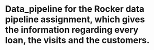 # Data_pipeline for the Rocker data pipeline assignment, which gives the information regarding every loan, the visits and the customers. 
